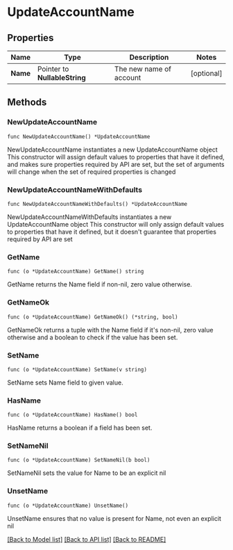 # UpdateAccountName

## Properties

Name | Type | Description | Notes
------------ | ------------- | ------------- | -------------
**Name** | Pointer to **NullableString** | The new name of account | [optional] 

## Methods

### NewUpdateAccountName

`func NewUpdateAccountName() *UpdateAccountName`

NewUpdateAccountName instantiates a new UpdateAccountName object
This constructor will assign default values to properties that have it defined,
and makes sure properties required by API are set, but the set of arguments
will change when the set of required properties is changed

### NewUpdateAccountNameWithDefaults

`func NewUpdateAccountNameWithDefaults() *UpdateAccountName`

NewUpdateAccountNameWithDefaults instantiates a new UpdateAccountName object
This constructor will only assign default values to properties that have it defined,
but it doesn't guarantee that properties required by API are set

### GetName

`func (o *UpdateAccountName) GetName() string`

GetName returns the Name field if non-nil, zero value otherwise.

### GetNameOk

`func (o *UpdateAccountName) GetNameOk() (*string, bool)`

GetNameOk returns a tuple with the Name field if it's non-nil, zero value otherwise
and a boolean to check if the value has been set.

### SetName

`func (o *UpdateAccountName) SetName(v string)`

SetName sets Name field to given value.

### HasName

`func (o *UpdateAccountName) HasName() bool`

HasName returns a boolean if a field has been set.

### SetNameNil

`func (o *UpdateAccountName) SetNameNil(b bool)`

 SetNameNil sets the value for Name to be an explicit nil

### UnsetName
`func (o *UpdateAccountName) UnsetName()`

UnsetName ensures that no value is present for Name, not even an explicit nil

[[Back to Model list]](../README.md#documentation-for-models) [[Back to API list]](../README.md#documentation-for-api-endpoints) [[Back to README]](../README.md)


